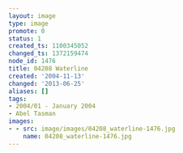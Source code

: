 ```yaml
---
layout: image
type: image
promote: 0
status: 1
created_ts: 1100345052
changed_ts: 1372159474
node_id: 1476
title: 04208 Waterline
created: '2004-11-13'
changed: '2013-06-25'
aliases: []
tags:
- 2004/01 - January 2004
- Abel Tasman
images:
- - src: image/images/04208_waterline-1476.jpg
    name: 04208_waterline-1476.jpg
---
```


